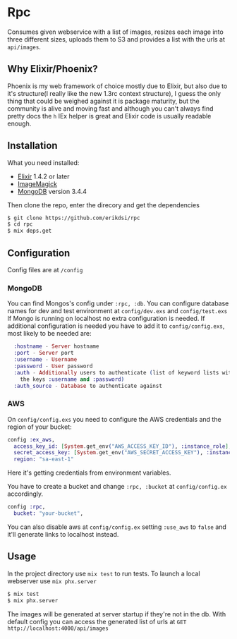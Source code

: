 # Rpc

Consumes given webservice with a list of images, resizes each image into three different sizes, uploads them to S3 and provides a list with the urls at `api/images`.

## Why Elixir/Phoenix?

Phoenix is my web framework of choice mostly due to Elixir, but also due to it's structure(I really like the new 1.3rc context structure), I guess the only thing that could be weighed against it is package maturity, but the community is alive and moving fast and although you can't always find pretty docs the `h` IEx helper is great and Elixir code is usually readable enough.

## Installation

What you need installed:
- [Elixir](https://elixir-lang.org/install.html) 1.4.2 or later
- [ImageMagick](http://www.imagemagick.org/script/index.php)
- [MongoDB](https://www.mongodb.com/) version 3.4.4

Then clone the repo, enter the direcory and get the dependencies
```bash
$ git clone https://github.com/erikdsi/rpc
$ cd rpc
$ mix deps.get
```

## Configuration

Config files are at `/config`

### MongoDB

You can find Mongos's config under `:rpc, :db`.
You can configure database names for dev and test environment at `config/dev.exs` and `config/test.exs`
If Mongo is running on localhost no extra configuration is needed.
If additional configuration is needed you have to add it to `config/config.exs`, most likely to be needed are:
```elixir
  :hostname - Server hostname
  :port - Server port
  :username - Username
  :password - User password
  :auth - Additionally users to authenticate (list of keyword lists with
    the keys :username and :password)
  :auth_source - Database to authenticate against
```

### AWS

On `config/config.exs` you need to configure the AWS credentials and the region of your bucket:
```elixir
config :ex_aws,
  access_key_id: [System.get_env("AWS_ACCESS_KEY_ID"), :instance_role],
  secret_access_key: [System.get_env("AWS_SECRET_ACCESS_KEY"), :instance_role],
  region: "sa-east-1"
```
Here it's getting credentials from environment variables.

You have to create a bucket and change `:rpc, :bucket` at `config/config.ex` accordingly.
```elixir
config :rpc,
  bucket: "your-bucket",
```
You can also disable aws at `config/config.ex` setting `:use_aws` to `false` and it'll generate links to localhost instead.

## Usage

In the project directory use `mix test` to run tests.
To launch a local webserver use `mix phx.server`
```bash
$ mix test
$ mix phx.server
```

The images will be generated at server startup if they're not in the db.
With default config you can access the generated list of urls at `GET http://localhost:4000/api/images`